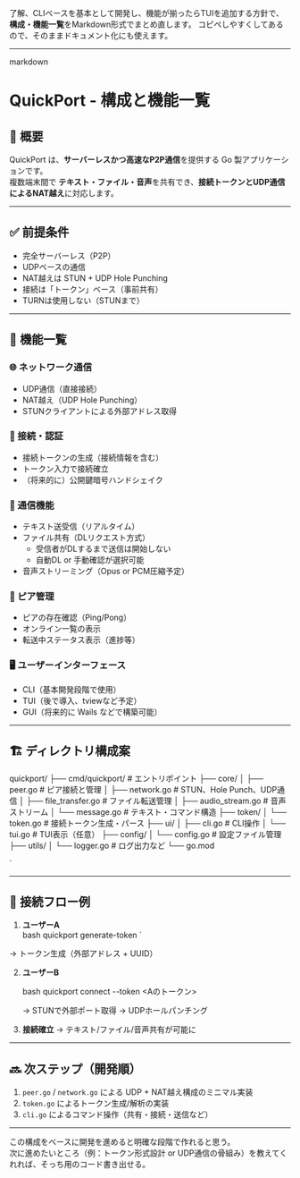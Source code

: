 了解、CLIベースを基本として開発し、機能が揃ったらTUIを追加する方針で、
**構成・機能一覧**をMarkdown形式でまとめ直します。
コピペしやすくしてあるので、そのままドキュメント化にも使えます。

---

markdown
# QuickPort - 構成と機能一覧

## 🎯 概要

QuickPort は、**サーバーレスかつ高速なP2P通信**を提供する Go 製アプリケーションです。  
複数端末間で **テキスト・ファイル・音声**を共有でき、**接続トークンとUDP通信によるNAT越え**に対応します。

---

## ✅ 前提条件

- 完全サーバーレス（P2P）
- UDPベースの通信
- NAT越えは STUN + UDP Hole Punching
- 接続は「トークン」ベース（事前共有）
- TURNは使用しない（STUNまで）

---

## 🧩 機能一覧

### 🌐 ネットワーク通信
- UDP通信（直接接続）
- NAT越え（UDP Hole Punching）
- STUNクライアントによる外部アドレス取得

### 🔐 接続・認証
- 接続トークンの生成（接続情報を含む）
- トークン入力で接続確立
- （将来的に）公開鍵暗号ハンドシェイク

### 💬 通信機能
- テキスト送受信（リアルタイム）
- ファイル共有（DLリクエスト方式）
  - 受信者がDLするまで送信は開始しない
  - 自動DL or 手動確認が選択可能
- 音声ストリーミング（Opus or PCM圧縮予定）

### 📡 ピア管理
- ピアの存在確認（Ping/Pong）
- オンライン一覧の表示
- 転送中ステータス表示（進捗等）

### 🖥 ユーザーインターフェース
- CLI（基本開発段階で使用）
- TUI（後で導入、tviewなど予定）
- GUI（将来的に Wails などで構築可能）

---

## 🏗 ディレクトリ構成案



quickport/
├── cmd/quickport/          # エントリポイント
├── core/
│   ├── peer.go             # ピア接続と管理
│   ├── network.go          # STUN、Hole Punch、UDP通信
│   ├── file\_transfer.go    # ファイル転送管理
│   ├── audio\_stream.go     # 音声ストリーム
│   └── message.go          # テキスト・コマンド構造
├── token/
│   └── token.go            # 接続トークン生成・パース
├── ui/
│   ├── cli.go              # CLI操作
│   └── tui.go              # TUI表示（任意）
├── config/
│   └── config.go           # 設定ファイル管理
├── utils/
│   └── logger.go           # ログ出力など
└── go.mod

`

---

## 🔄 接続フロー例

1. **ユーザーA**  
   bash
   quickport generate-token
`

→ トークン生成（外部アドレス + UUID）

2. **ユーザーB**

   bash
   quickport connect --token <Aのトークン>
   

   → STUNで外部ポート取得
   → UDPホールパンチング

3. **接続確立**
   → テキスト/ファイル/音声共有が可能に

---

## 🔜 次ステップ（開発順）

1. `peer.go` / `network.go` による UDP + NAT越え構成のミニマル実装
2. `token.go` によるトークン生成/解析の実装
3. `cli.go` によるコマンド操作（共有・接続・送信など）



---

この構成をベースに開発を進めると明確な段階で作れると思う。  
次に進めたいところ（例：トークン形式設計 or UDP通信の骨組み）を教えてくれれば、そっち用のコード書き出せる。


